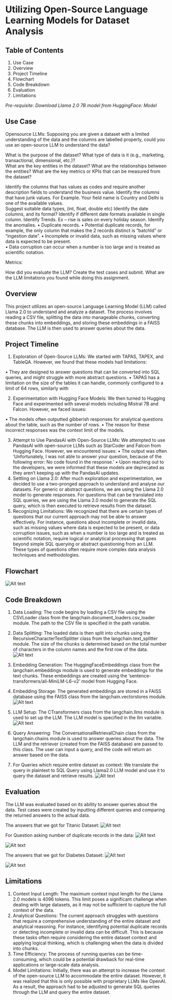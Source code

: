 # Utilizing Open-Source Language Learning Models for Dataset Analysis

## Table of Contents

1. Use Case
2. Overview
3. Project Timeline
4. Flowchart
5. Code Breakdown
6. Evaluation
7. Limitations

*Pre-requisite: Download Llama 2.0 7B model from HuggingFace: Model*
## Use Case

Opensource LLMs: Supposing you are given a dataset with a limited understanding of the data and the columns are labelled properly, could you use an open-source LLM to understand the data? 
 
What is the purpose of the dataset? 
What type of data is it (e.g., marketing, transactional, dimensional, etc.)?  
What are the key entities in the dataset? 
What are the relationships between the entities? 
What are the key metrics or KPIs that can be measured from the dataset? 
 
Identify the columns that has values as codes and require another description fields to understand the business value. 
Identify the columns that have junk values. For Example. Your field name is Country and Delhi is one of the available values.  
Suggest suitable data types, (int, float, double etc) 
Identify the date columns, and its format? Identify if different date formats available in single column. 
Identify Trends. Ex – rise is sales on every holiday season. 
Identify the anomalies. 
•	Duplicate records. 
•	Potential duplicate records, for example, the only column that makes the 2 records distinct is “batchId” or “ingestion date”. 
•	Incomplete or invalid data, such as missing values where data is expected to be present.  
•	Data corruption can occur when a number is too large and is treated as scientific notation. 
 
Metrics: 
 
How did you evaluate the LLM? 
Create the test cases and submit. 
What are the LLM limitations you found while doing this assignment.

## Overview
This project utilizes an open-source Language Learning Model (LLM) called Llama 2.0 to understand and analyze a dataset. The process involves reading a CSV file, splitting the data into manageable chunks, converting these chunks into embeddings, and storing these embeddings in a FAISS database. The LLM is then used to answer queries about the data.


## Project Timeline
1. Exploration of Open-Source LLMs: We started with TAPAS, TAPEX, and TableQA. However, we found that these models had limitations:
 
•	They are designed to answer questions that can be converted into SQL queries, and might struggle with more abstract questions.
•	TAPAS has a limitation on the size of the tables it can handle, commonly configured to a limit of 64 rows, similarly with


2. Experimentation with Hugging Face Models: We then turned to Hugging Face and experimented with several models including Mistral 7B and Falcon. However, we faced issues:

•	The models often outputted gibberish responses for analytical questions about the table, such as the number of rows.
•	The reason for these incorrect responses was the context limit of the models.

3.  Attempt to Use PandasAI with Open-Source LLMs: We attempted to use PandasAI with open-source LLMs such as StarCoder and Falcon from Hugging Face. However, we encountered issues:
•	The output was often ‘Unfortunately, I was not able to answer your question, because of the following error: No code found in the response.’
•	Upon reaching out to the developers, we were informed that these models are deprecated as they aren’t keeping up with the PandasAI updates.
4. Settling on Llama 2.0: After much exploration and experimentation, we decided to use a two-pronged approach to understand and analyse our datasets. For generic or abstract questions, we are using the Llama 2.0 model to generate responses. For questions that can be translated into SQL queries, we are using the Llama 2.0 model to generate the SQL query, which is then executed to retrieve results from the dataset.
5. Recognizing Limitations: We recognized that there are certain types of questions that our current approach may not be able to answer effectively. For instance, questions about incomplete or invalid data, such as missing values where data is expected to be present, or data corruption issues, such as when a number is too large and is treated as scientific notation, require logical or analytical processing that goes beyond simple SQL querying or abstract questioning from an LLM. These types of questions often require more complex data analysis techniques and methodologies.

## Flowchart
 ![Alt text](Images/Flowchart.png?raw=true "Flowchart")

## Code Breakdown
1.	Data Loading: The code begins by loading a CSV file using the CSVLoader class from the langchain.document_loaders.csv_loader module. The path to the CSV file is specified in the path variable.
2.	Data Splitting: The loaded data is then split into chunks using the RecursiveCharacterTextSplitter class from the langchain.text_splitter module. The size of the chunks is determined based on the total number of characters in the column names and the first row of the data.
 ![Alt text](Images/code_breakdown_1.png?raw=true "Data Splitting")

3.	Embedding Generation: The HuggingFaceEmbeddings class from the langchain.embeddings module is used to generate embeddings for the text chunks. These embeddings are created using the ‘sentence-transformers/all-MiniLM-L6-v2’ model from Hugging Face.
4.	Embedding Storage: The generated embeddings are stored in a FAISS database using the FAISS class from the langchain.vectorstores module.
![Alt text](Images/code_breakdown_2.png?raw=true "Embedding Storage")
 
5.	LLM Setup: The CTransformers class from the langchain.llms module is used to set up the LLM. The LLM model is specified in the llm variable.
![Alt text](Images/code_breakdown_3.png?raw=true "LLM Setup")

6.	Query Answering: The ConversationalRetrievalChain class from the langchain.chains module is used to answer queries about the data. The LLM and the retriever (created from the FAISS database) are passed to this class. The user can input a query, and the code will return an answer based on the data.
7.	For Queries which require entire dataset as context: We translate the query in plaintext to SQL Query using Llama2.0 LLM model and use it to query the dataset and retrieve results.
![Alt text](Images/code_breakdown_4.png?raw=true "SQL Query")
 

## Evaluation
The LLM was evaluated based on its ability to answer queries about the data. Test cases were created by inputting different queries and comparing the returned answers to the actual data.

The answers that we got for Titanic Dataset:
![Alt text](Images/evaluation_1.png?raw=true "Prompts")
 

For Question asking number of duplicate records in the data:
 ![Alt text](Images/evaluation_2.png?raw=true "Prompts")
 
![Alt text](Images/evaluation_3.png?raw=true "Prompts")

The answers that we got for Diabetes Dataset:
![Alt text](Images/evaluation_4.png?raw=true "Prompts")
 
![Alt text](Images/evaluation_5.png?raw=true "Prompts") 

## Limitations

1.	Context Input Length: The maximum context input length for the Llama 2.0 models is 4096 tokens. This limit poses a significant challenge when dealing with large datasets, as it may not be sufficient to capture the full context of the data.
2.	Analytical Questions: The current approach struggles with questions that require a comprehensive understanding of the entire dataset and analytical reasoning. For instance, identifying potential duplicate records or detecting incomplete or invalid data can be difficult. This is because these tasks often require considering the entire dataset context and applying logical thinking, which is challenging when the data is divided into chunks.
3.	Time Efficiency: The process of running queries can be time-consuming, which could be a potential drawback for real-time applications or large-scale data analysis.
4.	Model Limitations: Initially, there was an attempt to increase the context of the open-source LLM to accommodate the entire dataset. However, it was realized that this is only possible with proprietary LLMs like OpenAI. As a result, the approach had to be adjusted to generate SQL queries through the LLM and query the entire dataset.

